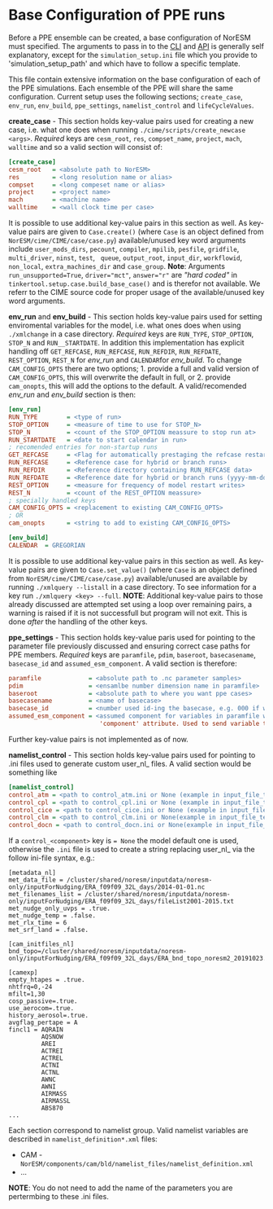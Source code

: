
# Base Configuration of PPE runs
Before a PPE ensemble can be created, a base configuration of NorESM must specified. 
The arguments to pass in to the [CLI](cli.md) and [API](usage.md) is generally self explanatory, except for the `simulation_setup.ini` file which you provide to 'simulation_setup_path' and which have to follow a specific template.

This file contain extensive information on the base configuration of each of the PPE simulations. Each ensemble of the PPE will share the same configuration. Current setup uses the following sections; `create_case`, `env_run`, `env_build`, `ppe_settings`, `namelist_control` and `lifeCycleValues`.

**create_case** - This section holds key-value pairs used for creating a new case, i.e. what one does when running `./cime/scripts/create_newcase <args>`. *Required* keys are `cesm_root`, `res`, `compset_name`, `project`, `mach`, `walltime` and so a valid section will consist of:
```ini
[create_case]
cesm_root   = <absolute path to NorESM>
res         = <long resolution name or alias>
compset     = <long compeset name or alias>
project     = <project name>
mach        = <machine name>
walltime    = <wall clock time per case>
```
It is possible to use additional key-value pairs in this section as well. As key-value pairs are given to `Case.create()` (where `Case` is an object defined from `NorESM/cime/CIME/case/case.py`) available/unused key word arguments include `user_mods_dirs`, `pecount`, `compiler`, `mpilib`, `pesfile`, `gridfile`, `multi_driver`, `ninst`, `test`, ` queue`, `output_root`, `input_dir`, `workflowid`, `non_local`, `extra_machines_dir` and `case_group`. **Note**: Arguments `run_unsupported=True`, `driver="mct"`, `answer="r"` are *"hard coded"* in `tinkertool.setup.case.build_base_case()` and is therefor not available. We referr to the CIME source code for proper usage of the available/unused key word arguments.

**env_run** and **env_build** - This section holds key-value pairs used for setting enviromental variables for the model, i.e. what ones does when using `./xmlchange` in a case directory. *Required* keys are `RUN_TYPE`, `STOP_OPTION`, `STOP_N` and `RUN__STARTDATE`. In addition this implementation has explicit handling off `GET_REFCASE`, `RUN_REFCASE`, `RUN_REFDIR`, `RUN_REFDATE`, `REST_OPTION`, `REST_N` for *env_run* and `CALENDAR`for *env_build*. To change `CAM_CONFIG_OPTS` there are two options; 1. provide a full and valid version of `CAM_CONFIG_OPTS`, this will overwrite the default in full, or 2. provide `cam_onopts`, this will add the options to the default. A valid/recomended *env_run* and *env_build* section is then:

```ini
[env_run]
RUN_TYPE        = <type of run>
STOP_OPTION     = <measure of time to use for STOP_N>
STOP_N          = <count of the STOP_OPTION meassure to stop run at>
RUN_STARTDATE   = <date to start calendar in run>
; recomended entries for non-startup runs
GET_REFCASE     = <Flag for automatically prestaging the refcase restart dataset>
RUN_REFCASE     = <Reference case for hybrid or branch runs>
RUN_REFDIR      = <Reference directory containing RUN_REFCASE data>
RUN_REFDATE     = <Reference date for hybrid or branch runs (yyyy-mm-dd)>
REST_OPTION     = <measure for frequency of model restart writes>
REST_N          = <count of the REST_OPTION meassure>
; specially handled keys
CAM_CONFIG_OPTS = <replacement to existing CAM_CONFIG_OPTS>
; OR
cam_onopts      = <string to add to existing CAM_CONFIG_OPTS>

[env_build]
CALENDAR  = GREGORIAN
```

It is possible to use additional key-value pairs in this section as well. As key-value pairs are given to `Case.set_value()` (where `Case` is an object defined from `NorESM/cime/CIME/case/case.py`) available/unused are available by running `./xmlquery --listall` in a case directory. To see information for a key run `./xmlquery <key> --full`. **NOTE**: Additional key-value pairs to those already discussed are attempted set using a loop over remaining pairs, a warning is raised if it is not successfull but program will not exit. This is done *after* the handling of the other keys.

**ppe_settings** - This section holds key-value paris used for pointing to the parameter file previously discussed and ensuring correct case paths for PPE members. *Required* keys are `paramfile`, `pdim`, `baseroot`, `basecasename`, `basecase_id` and `assumed_esm_component`. A valid section is therefore:

```ini
paramfile             = <absolute path to .nc parameter samples>
pdim                  = <ensamlbe number dimension name in paramfile>
baseroot              = <absolute path to where you want ppe cases>
basecasename          = <name of basecase>
basecase_id           = <number used id-ing the basecase, e.g. 000 if we include default or 001 if we exclude it>
assumed_esm_component = <assumed component for variables in paramfile which dont have
                         'component' attribute. Used to send variable to the correct user_nl file >
```

Further key-value pairs is not implemented as of now.

**namelist_control** - This section holds key-value pairs used for pointing to .ini files used to generate custom user_nl_<component> files. A valid section would be something like

```ini
[namelist_control]
control_atm = <path to control_atm.ini or None (example in input_file_templates/template_control_atm.ini)>
control_cpl = <path to control_cpl.ini or None (example in input_file_templates/template_control_cpl.ini)>
control_cice = <path to control_cice.ini or None (example in input_file_templates/template_control_cice.ini)>
control_clm = <path to control_clm.ini or None(example in input_file_templates/template_control_clm.ini)>
control_docn = <path to control_docn.ini or None(example in input_file_templates/template_control_docn.ini)
```

If a `control_<component>` key is `= None` the model default one is used, otherwise the `.ini` file is used to create a string replacing user_nl_<component> via the follow ini-file syntax, e.g.:

```
[metadata_nl]
met_data_file = /cluster/shared/noresm/inputdata/noresm-only/inputForNudging/ERA_f09f09_32L_days/2014-01-01.nc
met_filenames_list = /cluster/shared/noresm/inputdata/noresm-only/inputForNudging/ERA_f09f09_32L_days/fileList2001-2015.txt
met_nudge_only_uvps = .true.
met_nudge_temp = .false.
met_rlx_time = 6
met_srf_land = .false.

[cam_initfiles_nl]
bnd_topo=/cluster/shared/noresm/inputdata/noresm-only/inputForNudging/ERA_f09f09_32L_days/ERA_bnd_topo_noresm2_20191023.nc

[camexp]
empty_htapes = .true.
nhtfrq=0,-24
mfilt=1,30
cosp_passive=.true.
use_aerocom=.true.
history_aerosol=.true.
avgflag_pertape = A
fincl1 = AQRAIN
         AQSNOW
         AREI
         ACTREI
         ACTREL
         ACTNI
         ACTNL
         AWNC
         AWNI
         AIRMASS
         AIRMASSL
         ABS870
...
```
Each section correspond to namelist group. Valid namelist variables are described in `namelist_definition*.xml` files:
* CAM - `NorESM/components/cam/bld/namelist_files/namelist_definition.xml`
* ...

**NOTE**: You do not need to add the name of the parameters you are pertermbing to these .ini files.
